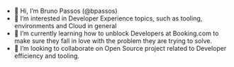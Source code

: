 - 👋 Hi, I’m Bruno Passos (@bpassos)
- 👀 I’m interested in Developer Experience topics, such as tooling, environments and Cloud in general
- 🌱 I’m currently learning how to unblock Developers at Booking.com to make sure they fall in love with the problem they are trying to solve.
- 💞️ I’m looking to collaborate on Open Source project related to Developer efficiency and tooling.

<!---
bpassos/bpassos is a ✨ special ✨ repository because its `README.md` (this file) appears on your GitHub profile.
You can click the Preview link to take a look at your changes.
--->
